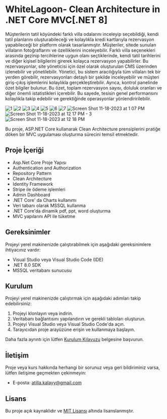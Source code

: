 # WhiteLagoon- Clean Architecture in .NET Core MVC[.NET 8]
Müşterilerin tatil köyündeki farklı villa odalarını inceleyip seçebildiği, kendi tatil planlarını oluşturabileceği ve kolaylıkla kredi kartlarıyla rezervasyon yapabileceği bir platform olarak tasarlanmıştır. Müşteriler, sitede sunulan villaların fotoğraflarını ve özelliklerini inceleyebilir. Farklı villa seçenekleri arasında gezinip tercihlerine uygun olanı seçtiklerinde, kendi tatil tarihlerini ve diğer kişisel bilgilerini girerek kolayca rezervasyon yapabilirler. Bu rezervasyonlar, site yöneticisi için özel olarak oluşturulan CMS üzerinden izlenebilir ve yönetilebilir. Yönetici, bu sistem aracılığıyla tüm villaları tek bir yerden görebilir, rezervasyonları detaylı bir şekilde inceleyebilir ve müşteri giriş-çıkış işlemlerini kolaylıkla gerçekleştirebilir. Ayrıca, kontrol panelinde özet bilgiler bulunur. Bu özet, toplam rezervasyon sayısı, doluluk oranları ve diğer önemli istatistikleri içerebilir. Bu sayede, tesisin genel performansını kolaylıkla takip edebilir ve gerektiğinde operasyonlar yönlendiririlebilir.

![1](https://github.com/atillakalay/WhiteLagoon/assets/63123956/387610de-495e-49e3-9a7b-460d704644da)
![2](https://github.com/atillakalay/WhiteLagoon/assets/63123956/67c652a3-e2f0-446b-9d88-c557cfafb08c)
![3](https://github.com/atillakalay/WhiteLagoon/assets/63123956/beb7fadc-5c0e-4306-a9a2-2f830ee662b2)
![4](https://github.com/atillakalay/WhiteLagoon/assets/63123956/62d04c03-b564-4d48-94a7-17756b690a7d)
![5](https://github.com/atillakalay/WhiteLagoon/assets/63123956/3386db20-5b3e-4a3c-a6f0-b55b233a9134)
![6](https://github.com/atillakalay/WhiteLagoon/assets/63123956/5e91391e-823a-41b9-9da0-a18824cb1aed)
![7](https://github.com/atillakalay/WhiteLagoon/assets/63123956/40b2729e-4374-4878-91c7-5532aeac3b9e)
![Screen Shot 11-18-2023 at 1 07 PM](https://github.com/atillakalay/WhiteLagoon/assets/63123956/8e8d4027-d78d-47c6-b9f5-25162d0e3656)
![Screen Shot 11-18-2023 at 12 17 PM - 3](https://github.com/atillakalay/WhiteLagoon/assets/63123956/3a568660-848f-45ff-ba20-8f6975327726)
![Screen Shot 11-18-2023 at 12 18 PM](https://github.com/atillakalay/WhiteLagoon/assets/63123956/0434d8c5-ff95-40e5-9a58-9935b82684fc)

Bu proje, ASP.NET Core kullanarak Clean Architecture prensiplerini pratiğe döken bir MVC uygulaması oluşturma sürecini temsil etmektedir.

## Proje İçeriği

- Asp.Net Core Proje Yapısı
- Authentication and Authorization
- Repository Pattern
- Clean Architecture
- Identity Framework
- Stripe ile ödeme işlemleri
- Admin Dashboard
- .NET Core' da Charts kullanımı
- Veri tabanı olarak MSSQL kullanma
- .NET Core'da dinamik pdf, ppt, word oluşturma
- MVC yapılarını API ile tüketme

## Gereksinimler

Projeyi yerel makinenizde çalıştırabilmek için aşağıdaki gereksinimlere ihtiyacınız vardır:

- Visual Studio veya Visual Studio Code (IDE)
- .NET 8.0 SDK
- MSSQL veritabanı sunucusu

## Kurulum

Projeyi yerel makinenizde çalıştırmak için aşağıdaki adımları takip edebilirsiniz:

1. Projeyi klonlayın veya indirin.
2. Veritabanı bağlantısını yapılandırın ve gerekli tabloları oluşturun.
3. Projeyi Visual Studio veya Visual Studio Code'da açın.
5. Tarayıcıdan proje arayüzüne erişin ve kullanmaya başlayın.

Daha fazla ayrıntı için lütfen [Kurulum Kılavuzu](/docs/installation.md) belgesine başvurun.


## İletişim

Proje veya kurs hakkında herhangi bir sorunuz veya geri bildiriminiz varsa, lütfen iletişime geçmekten çekinmeyin:

- E-posta: [atilla.kalayy@gmail.com](atilla.kalayy@gmail.com)

## Lisans

Bu proje açık kaynaklıdır ve [MIT Lisansı](/LICENSE) altında lisanslanmıştır.
